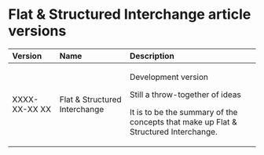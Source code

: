﻿Flat & Structured Interchange article versions
=============================================

|Version|Name|Description|
| :- | :- | :- |
|XXXX-XX-XX XX|Flat & Structured Interchange|<p>Development version</p><p>Still a throw-together of ideas</p><p>It is to be the summary of the concepts that make up Flat & Structured Interchange.</p>|

